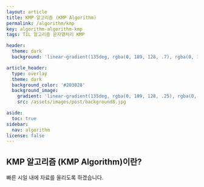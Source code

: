 ```yaml
---
layout: article
title: KMP 알고리즘 (KMP Algorithm)
permalink: /algorithm/kmp
key: algorithm-algorithm-kmp
tags: TIL 알고리즘 문자열처리 KMP

header:
  theme: dark
  background: 'linear-gradient(135deg, rgba(0, 189, 128, .7), rgba(0, 128, 255, .8))'

article_header:
  type: overlay
  theme: dark
  background_color: '#203028'
  background_image:
    gradient: 'linear-gradient(135deg, rgba(0, 189, 128, .25), rgba(0, 128, 255, .3))'
    src: /assets/images/post/background8.jpg

aside:
  toc: true
sidebar:
  nav: algorithm
license: false
---
```


## KMP 알고리즘 (KMP Algorithm)이란?
<!--more-->

빠른 시일 내에 자료를 올리도록 하겠습니다.